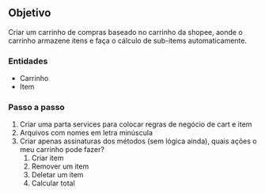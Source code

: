 ## Objetivo 
Criar um carrinho de compras baseado no carrinho da shopee, aonde o carrinho armazene itens e faça o cálculo de sub-items automaticamente. 
### Entidades
- Carrinho
- Item
### Passo a passo
1. Criar uma parta services para colocar regras de negócio de cart e item
2. Arquivos com nomes em letra minúscula
3. Criar apenas assinaturas dos métodos (sem lógica ainda), quais ações o meu carrinho pode fazer? 
    1. Criar item 
    2. Remover um item 
    3. Deletar um item
    4. Calcular total 
